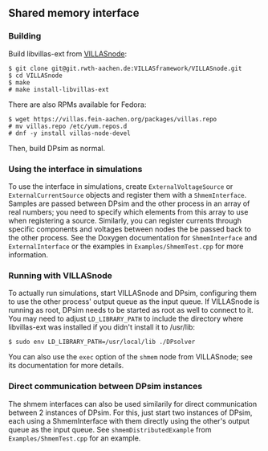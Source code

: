 ## Shared memory interface

### Building

Build libvillas-ext from [VILLASnode](https://git.rwth-aachen.de/VILLASframework/VILLASnode):

```
$ git clone git@git.rwth-aachen.de:VILLASframework/VILLASnode.git
$ cd VILLASnode
$ make
# make install-libvillas-ext
```

There are also RPMs available for Fedora:

```
$ wget https://villas.fein-aachen.org/packages/villas.repo
# mv villas.repo /etc/yum.repos.d
# dnf -y install villas-node-devel
```

Then, build DPsim as normal.

### Using the interface in simulations

To use the interface in simulations, create `ExternalVoltageSource` or
`ExternalCurrentSource` objects and register them with a `ShmemInterface`.
Samples are passed between DPsim and the other process in an array of real numbers; you
need to specify which elements from this array to use when registering a source.
Similarly, you can register currents through specific components and voltages
between nodes the be passed back to the other process. See the Doxygen documentation for
`ShmemInterface` and `ExternalInterface` or the examples in `Examples/ShmemTest.cpp` for more information.

### Running with VILLASnode

To actually run simulations, start VILLASnode and DPsim, configuring them to use
the other process' output queue as the input queue. If VILLASnode is running as root,
DPsim needs to be started as root as well to connect to it. You may need to
adjust `LD_LIBRARY_PATH` to include the directory where libvillas-ext was
installed if you didn't install it to /usr/lib:

```
$ sudo env LD_LIBRARY_PATH=/usr/local/lib ./DPsolver
```

You can also use the `exec` option of the `shmem` node from VILLASnode; see its
documentation for more details.

### Direct communication between DPsim instances

The shmem interfaces can also be used similarily for direct communication between
2 instances of DPsim. For this, just start two instances of DPsim, each using
a ShmemInterface with them directly using the other's output queue as the input
queue. See `shmemDistributedExample` from `Examples/ShmemTest.cpp` for an example.
